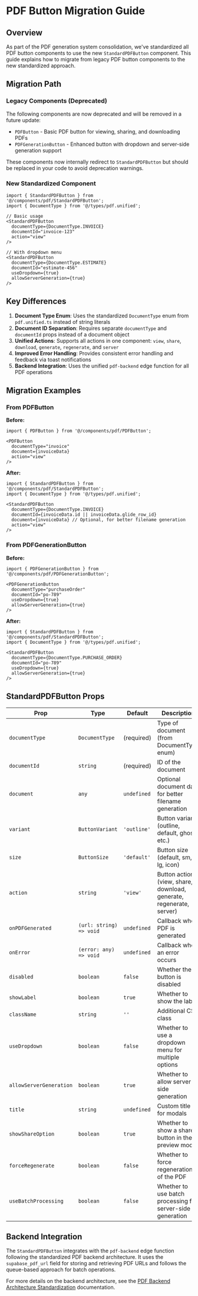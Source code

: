 # PDF Button Migration Guide

## Overview

As part of the PDF generation system consolidation, we've standardized all PDF button components to use the new `StandardPDFButton` component. This guide explains how to migrate from legacy PDF button components to the new standardized approach.

## Migration Path

### Legacy Components (Deprecated)

The following components are now deprecated and will be removed in a future update:

- `PDFButton` - Basic PDF button for viewing, sharing, and downloading PDFs
- `PDFGenerationButton` - Enhanced button with dropdown and server-side generation support

These components now internally redirect to `StandardPDFButton` but should be replaced in your code to avoid deprecation warnings.

### New Standardized Component

```tsx
import { StandardPDFButton } from '@/components/pdf/StandardPDFButton';
import { DocumentType } from '@/types/pdf.unified';

// Basic usage
<StandardPDFButton 
  documentType={DocumentType.INVOICE}
  documentId="invoice-123"
  action="view"
/>

// With dropdown menu
<StandardPDFButton 
  documentType={DocumentType.ESTIMATE}
  documentId="estimate-456"
  useDropdown={true}
  allowServerGeneration={true}
/>
```

## Key Differences

1. **Document Type Enum**: Uses the standardized `DocumentType` enum from `pdf.unified.ts` instead of string literals
2. **Document ID Separation**: Requires separate `documentType` and `documentId` props instead of a document object
3. **Unified Actions**: Supports all actions in one component: `view`, `share`, `download`, `generate`, `regenerate`, and `server`
4. **Improved Error Handling**: Provides consistent error handling and feedback via toast notifications
5. **Backend Integration**: Uses the unified `pdf-backend` edge function for all PDF operations

## Migration Examples

### From PDFButton

**Before:**
```tsx
import { PDFButton } from '@/components/pdf/PDFButton';

<PDFButton 
  documentType="invoice"
  document={invoiceData}
  action="view"
/>
```

**After:**
```tsx
import { StandardPDFButton } from '@/components/pdf/StandardPDFButton';
import { DocumentType } from '@/types/pdf.unified';

<StandardPDFButton 
  documentType={DocumentType.INVOICE}
  documentId={invoiceData.id || invoiceData.glide_row_id}
  document={invoiceData} // Optional, for better filename generation
  action="view"
/>
```

### From PDFGenerationButton

**Before:**
```tsx
import { PDFGenerationButton } from '@/components/pdf/PDFGenerationButton';

<PDFGenerationButton 
  documentType="purchaseOrder"
  documentId="po-789"
  useDropdown={true}
  allowServerGeneration={true}
/>
```

**After:**
```tsx
import { StandardPDFButton } from '@/components/pdf/StandardPDFButton';
import { DocumentType } from '@/types/pdf.unified';

<StandardPDFButton 
  documentType={DocumentType.PURCHASE_ORDER}
  documentId="po-789"
  useDropdown={true}
  allowServerGeneration={true}
/>
```

## StandardPDFButton Props

| Prop | Type | Default | Description |
|------|------|---------|-------------|
| `documentType` | `DocumentType` | (required) | Type of document (from DocumentType enum) |
| `documentId` | `string` | (required) | ID of the document |
| `document` | `any` | `undefined` | Optional document data for better filename generation |
| `variant` | `ButtonVariant` | `'outline'` | Button variant (outline, default, ghost, etc.) |
| `size` | `ButtonSize` | `'default'` | Button size (default, sm, lg, icon) |
| `action` | `string` | `'view'` | Button action (view, share, download, generate, regenerate, server) |
| `onPDFGenerated` | `(url: string) => void` | `undefined` | Callback when PDF is generated |
| `onError` | `(error: any) => void` | `undefined` | Callback when an error occurs |
| `disabled` | `boolean` | `false` | Whether the button is disabled |
| `showLabel` | `boolean` | `true` | Whether to show the label |
| `className` | `string` | `''` | Additional CSS class |
| `useDropdown` | `boolean` | `false` | Whether to use a dropdown menu for multiple options |
| `allowServerGeneration` | `boolean` | `true` | Whether to allow server-side generation |
| `title` | `string` | `undefined` | Custom title for modals |
| `showShareOption` | `boolean` | `true` | Whether to show a share button in the preview modal |
| `forceRegenerate` | `boolean` | `false` | Whether to force regeneration of the PDF |
| `useBatchProcessing` | `boolean` | `false` | Whether to use batch processing for server-side generation |

## Backend Integration

The `StandardPDFButton` integrates with the `pdf-backend` edge function following the standardized PDF backend architecture. It uses the `supabase_pdf_url` field for storing and retrieving PDF URLs and follows the queue-based approach for batch operations.

For more details on the backend architecture, see the [PDF Backend Architecture Standardization](pdf-generation-system.md) documentation.
